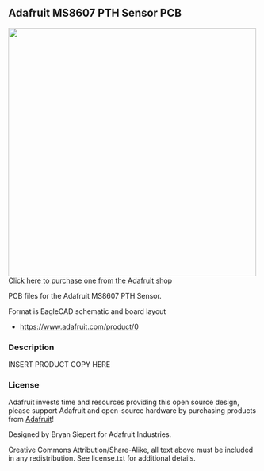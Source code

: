 ## Adafruit MS8607 PTH Sensor PCB

<a href="http://www.adafruit.com/products/0"><img src="assets/0.jpg?raw=true" width="500px"><br/>
Click here to purchase one from the Adafruit shop</a>

PCB files for the Adafruit MS8607 PTH Sensor. 

Format is EagleCAD schematic and board layout
* https://www.adafruit.com/product/0

### Description

INSERT PRODUCT COPY HERE

### License

Adafruit invests time and resources providing this open source design, please support Adafruit and open-source hardware by purchasing products from [Adafruit](https://www.adafruit.com)!

Designed by Bryan Siepert for Adafruit Industries.

Creative Commons Attribution/Share-Alike, all text above must be included in any redistribution. 
See license.txt for additional details.
